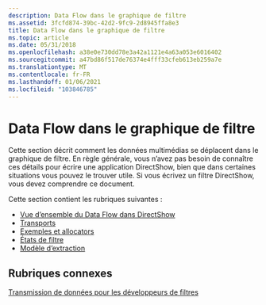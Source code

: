 ```yaml
---
description: Data Flow dans le graphique de filtre
ms.assetid: 3fcfd874-39bc-42d2-9fc9-2d8945ffa8e3
title: Data Flow dans le graphique de filtre
ms.topic: article
ms.date: 05/31/2018
ms.openlocfilehash: a38e0e730dd78e3a42a1121e4a63a053e6016402
ms.sourcegitcommit: a47bd86f517de76374e4fff33cfeb613eb259a7e
ms.translationtype: MT
ms.contentlocale: fr-FR
ms.lasthandoff: 01/06/2021
ms.locfileid: "103846785"
---
```

# <a name="data-flow-in-the-filter-graph"></a>Data Flow dans le graphique de filtre

Cette section décrit comment les données multimédias se déplacent dans le graphique de filtre. En règle générale, vous n’avez pas besoin de connaître ces détails pour écrire une application DirectShow, bien que dans certaines situations vous pouvez le trouver utile. Si vous écrivez un filtre DirectShow, vous devez comprendre ce document.

Cette section contient les rubriques suivantes :

-   [Vue d’ensemble du Data Flow dans DirectShow](overview-of-data-flow-in-directshow.md)
-   [Transports](transports.md)
-   [Exemples et allocators](samples-and-allocators.md)
-   [États de filtre](filter-states.md)
-   [Modèle d’extraction](pull-model.md)

## <a name="related-topics"></a>Rubriques connexes

<dl> <dt>

[Transmission de données pour les développeurs de filtres](data-flow-for-filter-developers.md)
</dt> </dl>

 

 



